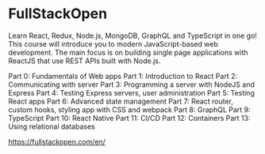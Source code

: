 # FullStackOpen
Learn React, Redux, Node.js, MongoDB, GraphQL and TypeScript in one go! This course will introduce you to modern JavaScript-based web development. The main focus is on building single page applications with ReactJS that use REST APIs built with Node.js.

Part 0: Fundamentals of Web apps
Part 1: Introduction to React
Part 2: Communicating with server
Part 3: Programming a server with NodeJS and Express
Part 4: Testing Express servers, user administration
Part 5: Testing React apps
Part 6: Advanced state management
Part 7: React router, custom hooks, styling app with CSS and webpack
Part 8: GraphQL
Part 9: TypeScript
Part 10: React Native
Part 11: CI/CD
Part 12: Containers
Part 13: Using relational databases

https://fullstackopen.com/en/
